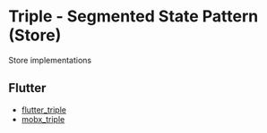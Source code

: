 # Triple - Segmented State Pattern (Store)

Store implementations

## Flutter

- [flutter_triple](https://pub.dev/packages/flutter_triple)
- [mobx_triple](https://pub.dev/packages/mobx_triple)
